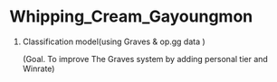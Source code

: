 # Whipping_Cream_Gayoungmon

1. Classification model(using Graves & op.gg data ) 

    (Goal. To improve The Graves system by adding personal tier and Winrate) 
